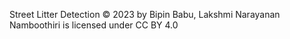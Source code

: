  Street Litter Detection © 2023 by Bipin Babu, Lakshmi Narayanan Namboothiri is licensed under CC BY 4.0 
